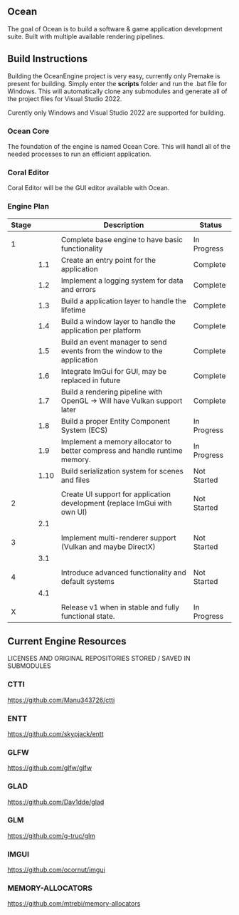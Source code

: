 ## Ocean
The goal of Ocean is to build a software & game application development suite. Built with multiple available rendering pipelines.

## Build Instructions
Building the OceanEngine project is very easy, currently only Premake is present for building. Simply enter the __scripts__ folder and run the .bat file for Windows. This will automatically clone any submodules and generate all of the project files for Visual Studio 2022.

Curently only Windows and Visual Studio 2022 are supported for building. 

### Ocean Core
The foundation of the engine is named Ocean Core. This will handl all of the needed processes to run an efficient application.

### Coral Editor
Coral Editor will be the GUI editor available with Ocean.

### Engine Plan
| Stage |     | Description                                                               | Status      |
| ----- | --- | ------------------------------------------------------------------------- | ----------- |
|       |     |                                                                           |             |
| 1     |     | Complete base engine to have basic functionality                          | In Progress |
|       | 1.1 | Create an entry point for the application                                 | Complete    |
|       | 1.2 | Implement a logging system for data and errors                            | Complete    |
|       | 1.3 | Build a application layer to handle the lifetime                          | Complete    |
|       | 1.4 | Build a window layer to handle the application per platform               | Complete    |
|       | 1.5 | Build an event manager to send events from the window to the application  | Complete    |
|       | 1.6 | Integrate ImGui for GUI, may be replaced in future                        | Complete    |
|       | 1.7 | Build a rendering pipeline with OpenGL → Will have Vulkan support later   | Complete    |
|       | 1.8 | Build a proper Entity Component System (ECS)                              | In Progress |
|       | 1.9 | Implement a memory allocator to better compress and handle runtime memory.| In Progress |
|       | 1.10| Build serialization system for scenes and files                           | Not Started |
|       |     |                                                                           |             |
| 2     |     | Create UI support for application development (replace ImGui with own UI) | Not Started |
|       | 2.1 |                                                                           |             |
|       |     |                                                                           |             |
| 3     |     | Implement multi-renderer support (Vulkan and maybe DirectX)               | Not Started |
|       | 3.1 |                                                                           |             |
|       |     |                                                                           |             |
| 4     |     | Introduce advanced functionality and default systems                      | Not Started |
|       | 4.1 |                                                                           |             |
|       |     |                                                                           |             |
| X     |     | Release v1 when in stable and fully functional state.                     | In Progress |

## Current Engine Resources
LICENSES AND ORIGINAL REPOSITORIES STORED / SAVED  IN SUBMODULES

### CTTI
https://github.com/Manu343726/ctti

### ENTT
https://github.com/skypjack/entt

### GLFW
https://github.com/glfw/glfw

### GLAD
https://github.com/Dav1dde/glad

### GLM
https://github.com/g-truc/glm

### IMGUI
https://github.com/ocornut/imgui

### MEMORY-ALLOCATORS
https://github.com/mtrebi/memory-allocators

